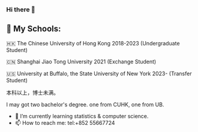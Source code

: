 ### Hi there 👋

## 🏫 My Schools:

🇭🇰 The Chinese University of Hong Kong 2018-2023 (Undergraduate Student)

🇨🇳 Shanghai Jiao Tong University 2021 (Exchange Student)

🇺🇸 University at Buffalo, the State University of New York 2023- (Transfer Student) 

本科以上，博士未满。

I may got two bachelor's degree. one from CUHK, one from UB.

- 🌱 I’m currently learning statistics & computer science.
- 📫 How to reach me: tel:+852 55667724
